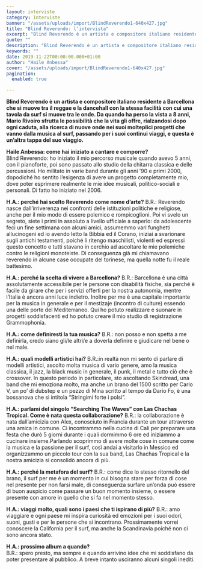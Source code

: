 ```yaml
---
layout: interviste
category: Interviste
banner: "/assets/uploads/import/BlindReverendo1-640x427.jpg"
title: "Blind Reverendo: l’intervista"
excerpt: "Blind Reverendo è un artista e compositore italiano residente a Barcellona che si muove tra il reggae e la dancehall con la stessa facilità con cui una tavola da surf si muove tra le onde. Da quando ha perso la vista a 8 anni, Mario Rivoiro sfrutta le possibilità che la vita gli offre, rialzandosi…"
quote: ""
description: "Blind Reverendo è un artista e compositore italiano residente a Barcellona che si muove tra il reggae e la dancehall con la stessa facilità con cui una tavola da surf si muove tra le onde. Da quando ha perso la vista a 8 anni, Mario Rivoiro sfrutta le possibilità che la vita gli offre, rialzandosi…"
keywords: ""
date: 2019-11-22T00:00:00.000+01:00
author: "Haile Anbessa"
cover: "/assets/uploads/import/BlindReverendo1-640x427.jpg"
pagination:
  enabled: true

---
```


  
**Blind Reverendo è un artista e compositore italiano residente a Barcellona che si muove tra il reggae e la dancehall con la stessa facilità con cui una tavola da surf si muove tra le onde. Da quando ha perso la vista a 8 anni, Mario Rivoiro sfrutta le possibilità che la vita gli offre, rialzandosi dopo ogni caduta, alla ricerca di nuove onde nei suoi molteplici progetti che vanno dalla musica al surf, passando per i suoi continui viaggi, e questa è un’altra tappa del suo viaggio.** 
  
**Haile Anbessa: come hai iniziato a cantare e comporre?**  
Blind Reverendo: ho iniziato il mio percorso musicale quando avevo 5 anni, con il pianoforte, poi sono passato allo studio della chitarra classica e delle percussioni. Ho militato in varie band durante gli anni ’90 e primi 2000, dopodiché ho sentito l’esigenza di avere un progetto completamente mio, dove poter esprimere realmente le mie idee musicali, politico-sociali e personali. Di fatto ho iniziato nel 2006.

**H.A.: perché hai scelto Reverendo come nome d’arte?** 
B.R.: Reverendo nasce dall’irriverenza nei confronti delle istituzioni politiche e religiose, anche per il mio modo di essere polemico e rompicoglioni. Poi vi svelo un segreto, siete i primi in assoluto a livello ufficiale a saperlo: da adolescente feci un fine settimana con alcuni amici, assumemmo vari funghetti allucinogeni ed io avendo letto la Bibbia ed il Corano, iniziai a svarionare sugli antichi testamenti, poiché li ritengo maschilisti, violenti ed espressi questo concetto e tutti stavano in cerchio ad ascoltare le mie polemiche contro le religioni monoteiste. Di conseguenza già mi chiamavano reverendo in alcune case occupate del torinese, ma quella notte fu il reale battesimo.

**H.A.: perché la scelta di vivere a Barcellona?** 
B.R.: Barcellona è una città assolutamente accessibile per le persone con disabilità fisiche, sia perché è facile da girare che per i servizi offerti per la nostra autonomia, mentre l’Italia è ancora anni luce indietro. Inoltre per me è una capitale importante per la musica in generale e per il mestizaje (incontro di culture) essendo una delle porte del Mediterraneo. Qui ho potuto realizzare e suonare in progetti soddisfacenti ed ho potuto creare il mio studio di registrazione Grammophonia.

**H.A.: come definiresti la tua musica?** 
B.R.: non posso e non spetta a me definirla, credo siano gli/le altri/e a doverla definire e giudicare nel bene o nel male.

**H.A.: quali modelli artistici hai?** 
B.R.:in realtà non mi sento di parlare di modelli artistici, ascolto molta musica di vario genere, amo la musica classica, il jazz, la black music in generale, il punk, il metal e tutto ciò che è crossover. In questo periodo in particolare, sto ascoltando Skindread, una band che mi emoziona molto, ma anche un brano del 1500 scritto per Carlo V, un po’ di dubstep e un pezzo di Mina scritto al tempo da Dario Fo, è una bossanova che si intitola “Stringimi forte i polsi”.

**H.A.: parlami del singolo “Searching The Waves” con Las Chachas Tropical. Come è nata questa collaborazione?** 
B.R.: la collaborazione è nata dall’amicizia con Alex, conosciuto in Francia durante un tour attraverso una amica in comune. Ci incontrammo nella cucina di Cali per preparare una festa che durò 5 giorni durante i quali dormimmo 6 ore ed iniziammo a cucinare insieme.Parlando scoprimmo di avere molte cose in comune come la musica e la passione per il surf, così andai a visitarlo in Messico ed organizzammo un piccolo tour con la sua band, Las Chachas Tropical e la nostra amicizia si consolidò ancora di più.

**H.A.: perché la metafora del surf?** 
B.R.: come dice lo stesso ritornello del brano, il surf per me è un momento in cui bisogna stare per forza di cose nel presente per non farsi male, di conseguenza surfare un’onda può essere di buon auspicio come passare un buon momento insieme, o essere presente con amore in quello che si fa nel momento stesso.

**H.A.: viaggi molto, quali sono i paesi che ti ispirano di più?** 
B.R.: amo viaggiare e ogni paese mi inspira curiosità ed emozioni per i suoi odori, suoni, gusti e per le persone che si incontrano. Prossimamente vorrei conoscere la California per il surf, ma anche la Scandinavia poiché non ci sono ancora stato.

**H.A.: prossimo album a quando?**  
B.R.: spero presto, ma sempre e quando arrivino idee che mi soddisfano da poter presentare al pubblico. A breve intanto usciranno alcuni singoli inediti.